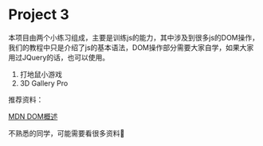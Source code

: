 # Project 3

本项目由两个小练习组成，主要是训练js的能力，其中涉及到很多js的DOM操作，我们的教程中只是介绍了js的基本语法，DOM操作部分需要大家自学，如果大家用过JQuery的话，也可以使用。

1. 打地鼠小游戏
2. 3D Gallery Pro

推荐资料：

[MDN DOM概述](https://developer.mozilla.org/zh-CN/docs/Web/API/Document_Object_Model/Introduction#DOM_interfaces)

不熟悉的同学，可能需要看很多资料🤪